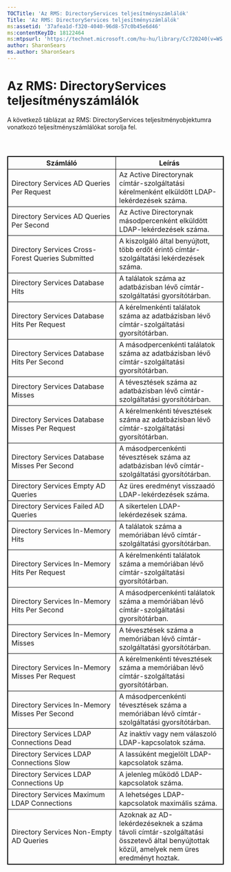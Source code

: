 ```yaml
---
TOCTitle: 'Az RMS: DirectoryServices teljesítményszámlálók'
Title: 'Az RMS: DirectoryServices teljesítményszámlálók'
ms:assetid: '37afea1d-f320-4040-96d8-57c0b45e6d46'
ms:contentKeyID: 18122464
ms:mtpsurl: 'https://technet.microsoft.com/hu-hu/library/Cc720240(v=WS.10)'
author: SharonSears
ms.author: SharonSears
---
```


Az RMS: DirectoryServices teljesítményszámlálók
===============================================

A következő táblázat az RMS: DirectoryServices teljesítményobjektumra vonatkozó teljesítményszámlálókat sorolja fel.

###  

 
<p> </p>
<table style="border:1px solid black;">
<colgroup>
<col width="50%" />
<col width="50%" />
</colgroup>
<thead>
<tr class="header">
<th style="border:1px solid black;" >Számláló</th>
<th style="border:1px solid black;" >Leírás</th>
</tr>
</thead>
<tbody>
<tr class="odd">
<td style="border:1px solid black;">Directory Services AD Queries Per Request</td>
<td style="border:1px solid black;">Az Active Directorynak címtár-szolgáltatási kérelmenként elküldött LDAP-lekérdezések száma.</td>
</tr>
<tr class="even">
<td style="border:1px solid black;">Directory Services AD Queries Per Second</td>
<td style="border:1px solid black;">Az Active Directorynak másodpercenként elküldött LDAP-lekérdezések száma.</td>
</tr>
<tr class="odd">
<td style="border:1px solid black;">Directory Services Cross-Forest Queries Submitted</td>
<td style="border:1px solid black;">A kiszolgáló által benyújtott, több erdőt érintő címtár-szolgáltatási lekérdezések száma.</td>
</tr>
<tr class="even">
<td style="border:1px solid black;">Directory Services Database Hits</td>
<td style="border:1px solid black;">A találatok száma az adatbázisban lévő címtár-szolgáltatási gyorsítótárban.</td>
</tr>
<tr class="odd">
<td style="border:1px solid black;">Directory Services Database Hits Per Request</td>
<td style="border:1px solid black;">A kérelmenkénti találatok száma az adatbázisban lévő címtár-szolgáltatási gyorsítótárban.</td>
</tr>
<tr class="even">
<td style="border:1px solid black;">Directory Services Database Hits Per Second</td>
<td style="border:1px solid black;">A másodpercenkénti találatok száma az adatbázisban lévő címtár-szolgáltatási gyorsítótárban.</td>
</tr>
<tr class="odd">
<td style="border:1px solid black;">Directory Services Database Misses</td>
<td style="border:1px solid black;">A tévesztések száma az adatbázisban lévő címtár-szolgáltatási gyorsítótárban.</td>
</tr>
<tr class="even">
<td style="border:1px solid black;">Directory Services Database Misses Per Request</td>
<td style="border:1px solid black;">A kérelmenkénti tévesztések száma az adatbázisban lévő címtár-szolgáltatási gyorsítótárban.</td>
</tr>
<tr class="odd">
<td style="border:1px solid black;">Directory Services Database Misses Per Second</td>
<td style="border:1px solid black;">A másodpercenkénti tévesztések száma az adatbázisban lévő címtár-szolgáltatási gyorsítótárban.</td>
</tr>
<tr class="even">
<td style="border:1px solid black;">Directory Services Empty AD Queries</td>
<td style="border:1px solid black;">Az üres eredményt visszaadó LDAP-lekérdezések száma.</td>
</tr>
<tr class="odd">
<td style="border:1px solid black;">Directory Services Failed AD Queries</td>
<td style="border:1px solid black;">A sikertelen LDAP-lekérdezések száma.</td>
</tr>
<tr class="even">
<td style="border:1px solid black;">Directory Services In-Memory Hits</td>
<td style="border:1px solid black;">A találatok száma a memóriában lévő címtár-szolgáltatási gyorsítótárban.</td>
</tr>
<tr class="odd">
<td style="border:1px solid black;">Directory Services In-Memory Hits Per Request</td>
<td style="border:1px solid black;">A kérelmenkénti találatok száma a memóriában lévő címtár-szolgáltatási gyorsítótárban.</td>
</tr>
<tr class="even">
<td style="border:1px solid black;">Directory Services In-Memory Hits Per Second</td>
<td style="border:1px solid black;">A másodpercenkénti találatok száma a memóriában lévő címtár-szolgáltatási gyorsítótárban.</td>
</tr>
<tr class="odd">
<td style="border:1px solid black;">Directory Services In-Memory Misses</td>
<td style="border:1px solid black;">A tévesztések száma a memóriában lévő címtár-szolgáltatási gyorsítótárban.</td>
</tr>
<tr class="even">
<td style="border:1px solid black;">Directory Services In-Memory Misses Per Request</td>
<td style="border:1px solid black;">A kérelmenkénti tévesztések száma a memóriában lévő címtár-szolgáltatási gyorsítótárban.</td>
</tr>
<tr class="odd">
<td style="border:1px solid black;">Directory Services In-Memory Misses Per Second</td>
<td style="border:1px solid black;">A másodpercenkénti tévesztések száma a memóriában lévő címtár-szolgáltatási gyorsítótárban.</td>
</tr>
<tr class="even">
<td style="border:1px solid black;">Directory Services LDAP Connections Dead</td>
<td style="border:1px solid black;">Az inaktív vagy nem válaszoló LDAP-kapcsolatok száma.</td>
</tr>
<tr class="odd">
<td style="border:1px solid black;">Directory Services LDAP Connections Slow</td>
<td style="border:1px solid black;">A lassúként megjelölt LDAP-kapcsolatok száma.</td>
</tr>
<tr class="even">
<td style="border:1px solid black;">Directory Services LDAP Connections Up</td>
<td style="border:1px solid black;">A jelenleg működő LDAP-kapcsolatok száma.</td>
</tr>
<tr class="odd">
<td style="border:1px solid black;">Directory Services Maximum LDAP Connections</td>
<td style="border:1px solid black;">A lehetséges LDAP-kapcsolatok maximális száma.</td>
</tr>
<tr class="even">
<td style="border:1px solid black;">Directory Services Non-Empty AD Queries</td>
<td style="border:1px solid black;">Azoknak az AD-lekérdezéseknek a száma távoli címtár-szolgáltatási összetevő által benyújtottak közül, amelyek nem üres eredményt hoztak.</td>
</tr>
</tbody>
</table>
